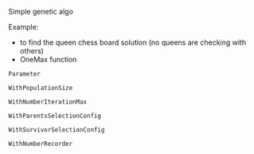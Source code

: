 Simple genetic algo 

Example: 
   - to find the queen chess board solution (no queens are checking with others)
   - OneMax function

```
Parameter

WithPopulationSize

WithNumberIterationMax

WithParentsSelectionConfig

WithSurvivorSelectionConfig

WithNumberRecorder

```
